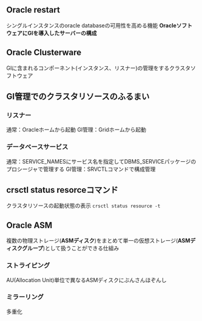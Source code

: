 ## Oracle restart
シングルインスタンスのoracle databaseの可用性を高める機能
**OracleソフトウェアにGIを導入したサーバーの構成**
## Oracle Clusterware
GIに含まれるコンポーネント(インスタンス、リスナー)の管理をするクラスタソフトウェア
## GI管理でのクラスタリソースのふるまい
### リスナー
通常：Oracleホームから起動
GI管理：Gridホームから起動
### データベースサービス
通常：SERVICE_NAMESにサービス名を指定してDBMS_SERVICEパッケージのプロシージャで管理する
GI管理：SRVCTLコマンドで構成管理
## crsctl status resorceコマンド
クラスタリソースの起動状態の表示
`crsctl status resource -t`
## Oracle ASM
複数の物理ストレージ(**ASMディスク**)をまとめて単一の仮想ストレージ(**ASMディスクグループ**)として扱うことができる仕組み
### ストライピング
AU(Allocation Unit)単位で異なるASMディスクにぶんさんほぞんし
### ミラーリング
多重化